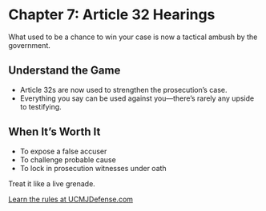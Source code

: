 # Chapter 7: Article 32 Hearings

What used to be a chance to win your case is now a tactical ambush by the government.

## Understand the Game

- Article 32s are now used to strengthen the prosecution’s case.
- Everything you say can be used against you—there’s rarely any upside to testifying.

## When It’s Worth It

- To expose a false accuser
- To challenge probable cause
- To lock in prosecution witnesses under oath

Treat it like a live grenade.

[Learn the rules at UCMJDefense.com](https://ucmjdefense.com)

